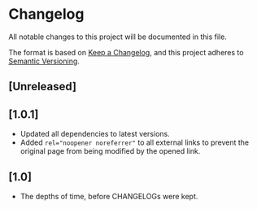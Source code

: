 # Changelog
All notable changes to this project will be documented in this file.

The format is based on [Keep a Changelog](https://keepachangelog.com/en/1.0.0/), and this project adheres to [Semantic Versioning](https://semver.org/spec/v2.0.0.html).

## [Unreleased]

## [1.0.1]

- Updated all dependencies to latest versions.
- Added `rel="noopener noreferrer"` to all external links to prevent the original page from being modified by the opened link.

## [1.0]

- The depths of time, before CHANGELOGs were kept.
